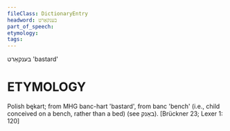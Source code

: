 ```yaml
---
fileClass: DictionaryEntry
headword: בענקאַרט
part_of_speech: 
etymology: 
tags: 
---
```

בענקאַרט
'bastard'

ETYMOLOGY
===========
Polish bękart; from MHG banc-hart 'bastard', from banc 'bench' (i.e., child conceived on a bench, rather than a bed) (see באַנק). 
[Brückner 23; Lexer 1: 120]